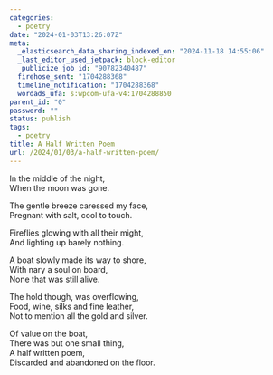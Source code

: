 ```yaml
---
categories:
  - poetry
date: "2024-01-03T13:26:07Z"
meta:
  _elasticsearch_data_sharing_indexed_on: "2024-11-18 14:55:06"
  _last_editor_used_jetpack: block-editor
  _publicize_job_id: "90782340487"
  firehose_sent: "1704288368"
  timeline_notification: "1704288368"
  wordads_ufa: s:wpcom-ufa-v4:1704288850
parent_id: "0"
password: ""
status: publish
tags:
  - poetry
title: A Half Written Poem
url: /2024/01/03/a-half-written-poem/
---
```


In the middle of the night,\
When the moon was gone.

The gentle breeze caressed my face,\
Pregnant with salt, cool to touch.

Fireflies glowing with all their might,\
And lighting up barely nothing.

A boat slowly made its way to shore,\
With nary a soul on board,\
None that was still alive.

The hold though, was overflowing,\
Food, wine, silks and fine leather,\
Not to mention all the gold and silver.

Of value on the boat,\
There was but one small thing,\
A half written poem,\
Discarded and abandoned on the floor.

